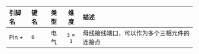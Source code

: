 <!--
DO NOT EDIT THIS FILE DIRECTLY.
This file is generated by tools/comp-docs.js.
All changes will be overwritten by regeneration.
-->

<slot class="model-pins">

| 引脚名 | 键名 | 类型 | 维度 | 描述 |
|:------ |:---- |:----:|:----:|:---- |
| Pin \+ | `0` | 电气 | <samp>3</samp> × <samp>1</samp> | 母线接线端口，可以作为多个三相元件的连接点 |

</slot>
